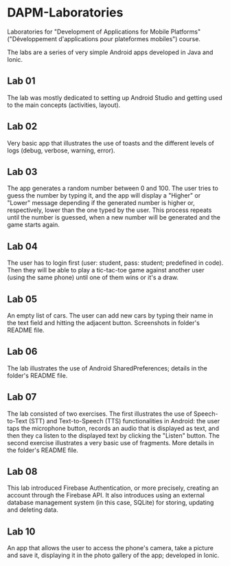 # DAPM-Laboratories
Laboratories for "Development of Applications for Mobile Platforms" ("Développement d'applications pour plateformes mobiles") course.

The labs are a series of very simple Android apps developed in Java and Ionic.

## Lab 01
The lab was mostly dedicated to setting up Android Studio and getting used to the main concepts (activities, layout).

## Lab 02
Very basic app that illustrates the use of toasts and the different levels of logs (debug, verbose, warning, error).

## Lab 03
The app generates a random number between 0 and 100. The user tries to guess the number by typing it, and the app will display a "Higher" or "Lower" message depending if the generated number is higher or, respectively, lower than the one typed by the user. This process repeats until the number is guessed, when a new number will be generated and the game starts again.

## Lab 04
The user has to login first (user: student, pass: student; predefined in code). Then they will be able to play a tic-tac-toe game against another user (using the same phone) until one of them wins or it's a draw.

## Lab 05
An empty list of cars. The user can add new cars by typing their name in the text field and hitting the adjacent button. Screenshots in folder's README file.

## Lab 06
The lab illustrates the use of Android SharedPreferences; details in the folder's README file.

## Lab 07
The lab consisted of two exercises. The first illustrates the use of Speech-to-Text (STT) and Text-to-Speech (TTS) functionalities in Android: the user taps the microphone button, records an audio that is displayed as text, and then they ca listen to the displayed text by clicking the "Listen" button. The second exercise illustrates a very basic use of fragments. More details in the folder's README file.

## Lab 08
This lab introduced Firebase Authentication, or more precisely, creating an account through the Firebase API. It also introduces using an external database management system (in this case, SQLite) for storing, updating and deleting data.

## Lab 10
An app that allows the user to access the phone's camera, take a picture and save it, displaying it in the photo gallery of the app; developed in Ionic.

